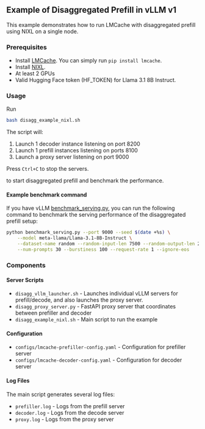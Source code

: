 ## Example of Disaggregated Prefill in vLLM v1

This example demonstrates how to run LMCache with disaggregated prefill using NIXL on a single node.

### Prerequisites

- Install [LMCache](https://github.com/LMCache/LMCache). You can simply run `pip install lmcache`.
- Install [NIXL](https://github.com/ai-dynamo/nixl).
- At least 2 GPUs
- Valid Hugging Face token (HF_TOKEN) for Llama 3.1 8B Instruct.

### Usage

Run
```bash
bash disagg_example_nixl.sh
```

The script will:

1. Launch 1 decoder instance listening on port 8200
2. Launch 1 prefill instances listening on ports 8100
3. Launch a proxy server listening on port 9000

Press `Ctrl+C` to stop the servers.

to start disaggregated prefill and benchmark the performance.

#### Example benchmark command

If you have vLLM [benchmark_serving.py](https://github.com/vllm-project/vllm/blob/main/benchmarks/benchmark_serving.py), you can run the following command to benchmark the serving performance of the disaggregated prefill setup:

```bash
python benchmark_serving.py --port 9000 --seed $(date +%s) \
    --model meta-llama/Llama-3.1-8B-Instruct \
    --dataset-name random --random-input-len 7500 --random-output-len 200 \
    --num-prompts 30 --burstiness 100 --request-rate 1 --ignore-eos
```

### Components

#### Server Scripts
- `disagg_vllm_launcher.sh` - Launches individual vLLM servers for prefill/decode, and also launches the proxy server.
- `disagg_proxy_server.py` - FastAPI proxy server that coordinates between prefiller and decoder
- `disagg_example_nixl.sh` - Main script to run the example

#### Configuration
- `configs/lmcache-prefiller-config.yaml` - Configuration for prefiller server
- `configs/lmcache-decoder-config.yaml` - Configuration for decoder server

#### Log Files
The main script generates several log files:
- `prefiller.log` - Logs from the prefill server
- `decoder.log` - Logs from the decode server
- `proxy.log` - Logs from the proxy server
